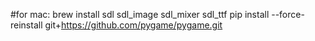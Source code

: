 #for mac:
brew install sdl sdl_image sdl_mixer sdl_ttf
pip install --force-reinstall git+https://github.com/pygame/pygame.git

